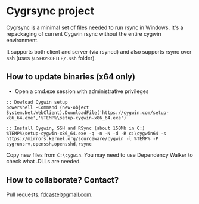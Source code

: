 Cygrsync project
================

Cygrsync is a minimal set of files needed to run rsync in Windows. It's a repackaging of current Cygwin rsync without the entire cygwin environment.

It supports both client and server (via rsyncd) and also supports rsync over ssh (uses `$USERPROFILE/.ssh` folder).



## How to update binaries (x64 only)

- Open a cmd.exe session with administrative privileges

```
:: Dowload Cygwin setup
powershell -Command (new-object System.Net.WebClient).DownloadFile('https://cygwin.com/setup-x86_64.exe','%TEMP%\setup-cygwin-x86_64.exe')

:: Install Cygwin, SSH and RSync (about 150Mb in C:)
%TEMP%\setup-cygwin-x86_64.exe -q -n -N -d -R c:\cygwin64 -s https://mirrors.kernel.org/sourceware/cygwin -l %TEMP% -P cygrunsrv,openssh,opensshd,rsync
```

Copy new files from `C:\cygwin`. You may need to use Dependency Walker to check what .DLLs are needed.



## How to collaborate? Contact?

Pull requests. fdcastel@gmail.com.